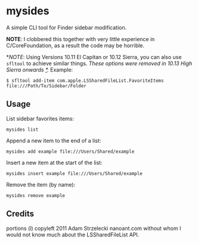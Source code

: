 # mysides #

A simple CLI tool for Finder sidebar modification.

**NOTE**: I clobbered this together with very little experience in C/CoreFoundation, as a result the code may be horrible.

**NOTE*: Using Versions 10.11 El Capitan or 10.12 Sierra, you can also use `sfltool` to achieve similar things. _These options were removed in 10.13 High Sierra onwards [*][1013-regression]._ Example:

    $ sfltool add-item com.apple.LSSharedFileList.FavoriteItems file:///Path/To/Sidebar/Folder

## Usage ##

List sidebar favorites items:

    mysides list

Append a new item to the end of a list:

    mysides add example file:///Users/Shared/example

Insert a new item at the start of the list:

    mysides insert example file:///Users/Shared/example

Remove the item (by name):

    mysides remove example

## Credits ##

portions (l) copyleft 2011 Adam Strzelecki nanoant.com
without whom I would not know much about the LSSharedFileList API.

 [1013-regression]: https://openradar.appspot.com/radar?id=4985135170584576
